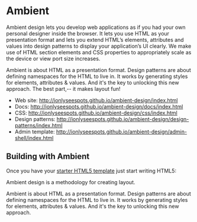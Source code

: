 Ambient
=========

Ambient design lets you develop web applications as if you had your own personal designer inside the browser.  It lets you
use HTML as your presentation format and lets you extend HTML’s
elements, attributes and values into design patterns to display your application’s UI clearly.
We make use of HTML section elements and CSS properties to appropriately scale as the device or view port size increases.

Ambient is about HTML as a presentation format. Design patterns are about defining namespaces for the HTML to live in.
It works by generating styles for elements, attributes & values. And it's the key to unlocking this new approach.
The best part,-- it makes layout fun!

* Web site: http://ionlyseespots.github.io/ambient-design/index.html
* Docs: http://ionlyseespots.github.io/ambient-design/docs/index.html
* CSS: http://ionlyseespots.github.io/ambient-design/css/index.html
* Design patterns: http://ionlyseespots.github.io/ambient-design/design-patterns/index.html
* Admin template: http://ionlyseespots.github.io/ambient-design/admin-shell/index.html

Building with Ambient
---------
Once you have your [starter HTML5 template](http://ionlyseespots.github.io/ambient-design/examples/starter-template/index.html) just start writing HTML5:


Ambient design is a methodology for creating layout.

Ambient is about HTML as a presentation format. Design patterns are about defining namespaces for the HTML to live in. It works by generating styles for elements, attributes & values. And it's the key to unlocking this new approach.